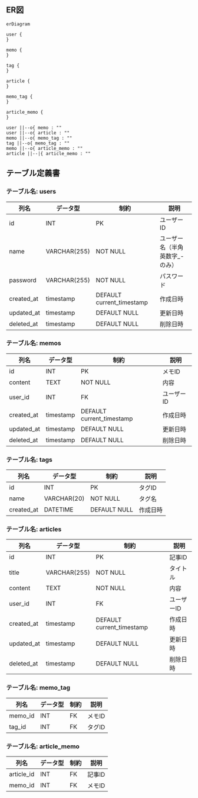 ## ER図
```Mermaid
erDiagram

user {
}

memo {
}

tag {
}

article {
}

memo_tag {
}

article_memo {
}

user ||--o{ memo : ""
user ||--o{ article : ""
memo ||--o{ memo_tag : ""
tag ||--o{ memo_tag : ""
memo ||--o{ article_memo : ""
article ||--|{ article_memo : ""
```

## テーブル定義書

### テーブル名: users

| 列名       | データ型     | 制約           | 説明         |
|------------|--------------|----------------|--------------|
| id         | INT          | PK             | ユーザーID   |
| name       | VARCHAR(255) | NOT NULL       | ユーザー名（半角英数字_-のみ）   |
| password   | VARCHAR(255) | NOT NULL       | パスワード   |
| created_at | timestamp    | DEFAULT current_timestamp   | 作成日時     |
| updated_at | timestamp    | DEFAULT NULL   | 更新日時     |
| deleted_at | timestamp    | DEFAULT NULL   | 削除日時     |

### テーブル名: memos

| 列名       | データ型     | 制約           | 説明         |
|------------|--------------|----------------|--------------|
| id         | INT          | PK             | メモID       |
| content    | TEXT         | NOT NULL       | 内容         |
| user_id    | INT          | FK             | ユーザーID   |
| created_at | timestamp    | DEFAULT current_timestamp   | 作成日時     |
| updated_at | timestamp    | DEFAULT NULL   | 更新日時     |
| deleted_at | timestamp    | DEFAULT NULL   | 削除日時     |

### テーブル名: tags

| 列名       | データ型     | 制約           | 説明         |
|------------|--------------|----------------|--------------|
| id         | INT          | PK             | タグID       |
| name       | VARCHAR(20)  | NOT NULL       | タグ名       |
| created_at | DATETIME     | DEFAULT NULL   | 作成日時     |

### テーブル名: articles

| 列名       | データ型     | 制約           | 説明         |
|------------|--------------|----------------|--------------|
| id         | INT          | PK             | 記事ID       |
| title      | VARCHAR(255) | NOT NULL       | タイトル     |
| content    | TEXT         | NOT NULL       | 内容         |
| user_id    | INT          | FK             | ユーザーID   |
| created_at | timestamp    | DEFAULT current_timestamp   | 作成日時     |
| updated_at | timestamp    | DEFAULT NULL   | 更新日時     |
| deleted_at | timestamp    | DEFAULT NULL   | 削除日時     |

### テーブル名: memo_tag

| 列名       | データ型     | 制約           | 説明         |
|------------|--------------|----------------|--------------|
| memo_id    | INT          | FK             | メモID       |
| tag_id     | INT          | FK             | タグID       |

### テーブル名: article_memo

| 列名       | データ型     | 制約           | 説明         |
|------------|--------------|----------------|--------------|
| article_id | INT          | FK             | 記事ID       |
| memo_id    | INT          | FK             | メモID       |

